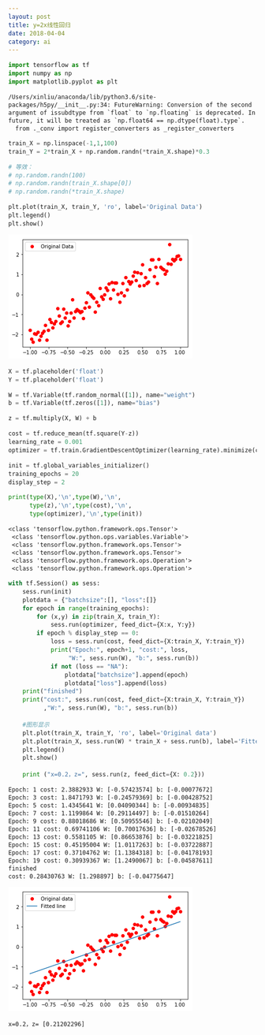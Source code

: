 ```yaml
---
layout: post
title: y=2x线性回归
date: 2018-04-04
category: ai
---
```




```python
import tensorflow as tf
import numpy as np
import matplotlib.pyplot as plt
```

    /Users/xinliu/anaconda/lib/python3.6/site-packages/h5py/__init__.py:34: FutureWarning: Conversion of the second argument of issubdtype from `float` to `np.floating` is deprecated. In future, it will be treated as `np.float64 == np.dtype(float).type`.
      from ._conv import register_converters as _register_converters



```python
train_X = np.linspace(-1,1,100)
train_Y = 2*train_X + np.random.randn(*train_X.shape)*0.3
```


```python
# 等效：
# np.random.randn(100)
# np.random.randn(train_X.shape[0])
# np.random.randn(*train_X.shape)
```


```python
plt.plot(train_X, train_Y, 'ro', label='Original Data')
plt.legend()
plt.show()
```


![png](https://github.com/liuxin21/pic/blob/master/output_3_0.png)



```python
X = tf.placeholder('float')
Y = tf.placeholder('float')
```


```python
W = tf.Variable(tf.random_normal([1]), name="weight")
b = tf.Variable(tf.zeros([1]), name="bias")
```


```python
z = tf.multiply(X, W) + b
```


```python
cost = tf.reduce_mean(tf.square(Y-z))
learning_rate = 0.001
optimizer = tf.train.GradientDescentOptimizer(learning_rate).minimize(cost)
```


```python
init = tf.global_variables_initializer()
training_epochs = 20
display_step = 2
```


```python
print(type(X),'\n',type(W),'\n',
      type(z),'\n',type(cost),'\n',
      type(optimizer),'\n',type(init))
```

    <class 'tensorflow.python.framework.ops.Tensor'> 
     <class 'tensorflow.python.ops.variables.Variable'> 
     <class 'tensorflow.python.framework.ops.Tensor'> 
     <class 'tensorflow.python.framework.ops.Tensor'> 
     <class 'tensorflow.python.framework.ops.Operation'> 
     <class 'tensorflow.python.framework.ops.Operation'>



```python
with tf.Session() as sess:
    sess.run(init)
    plotdata = {"batchsize":[], "loss":[]}
    for epoch in range(training_epochs):
        for (x,y) in zip(train_X, train_Y):
            sess.run(optimizer, feed_dict={X:x, Y:y})
        if epoch % display_step == 0:
            loss = sess.run(cost, feed_dict={X:train_X, Y:train_Y})
            print("Epoch:", epoch+1, "cost:", loss,
                 "W:", sess.run(W), "b:", sess.run(b))
            if not (loss == "NA"):
                plotdata["batchsize"].append(epoch)
                plotdata["loss"].append(loss)
    print("finished")
    print("cost:", sess.run(cost, feed_dict={X:train_X, Y:train_Y})
          ,"W:", sess.run(W), "b:", sess.run(b))
    
    #图形显示
    plt.plot(train_X, train_Y, 'ro', label='Original data')
    plt.plot(train_X, sess.run(W) * train_X + sess.run(b), label='Fitted line')
    plt.legend()
    plt.show()

    print ("x=0.2，z=", sess.run(z, feed_dict={X: 0.2}))
```

    Epoch: 1 cost: 2.3882933 W: [-0.57423574] b: [-0.00077672]
    Epoch: 3 cost: 1.8471793 W: [-0.24579369] b: [-0.00428752]
    Epoch: 5 cost: 1.4345641 W: [0.04090344] b: [-0.00934835]
    Epoch: 7 cost: 1.1199864 W: [0.29114497] b: [-0.01510264]
    Epoch: 9 cost: 0.88018686 W: [0.50955546] b: [-0.02102049]
    Epoch: 11 cost: 0.69741106 W: [0.70017636] b: [-0.02678526]
    Epoch: 13 cost: 0.5581105 W: [0.86653876] b: [-0.03221825]
    Epoch: 15 cost: 0.45195004 W: [1.0117263] b: [-0.03722887]
    Epoch: 17 cost: 0.37104762 W: [1.1384318] b: [-0.04178193]
    Epoch: 19 cost: 0.30939367 W: [1.2490067] b: [-0.04587611]
    finished
    cost: 0.28430763 W: [1.298897] b: [-0.04775647]



![png](https://github.com/liuxin21/pic/blob/master/output_10_1.png)


    x=0.2，z= [0.21202296]

